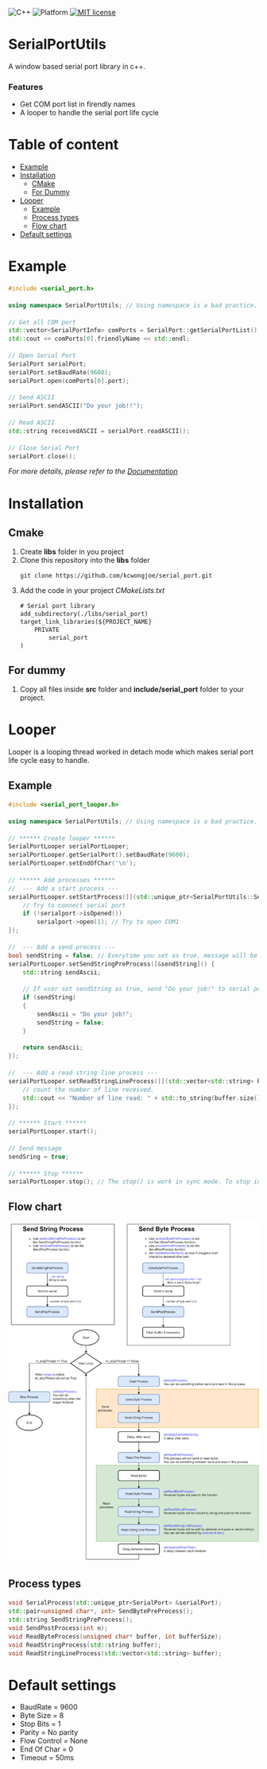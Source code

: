 ![C++](https://img.shields.io/badge/c++->=11-blue)
![Platform](https://img.shields.io/badge/platform-Window-lightgrey)
[![MIT license](https://img.shields.io/badge/license-MIT-blue.svg)](LICENSE)

# SerialPortUtils

A window based serial port library in c++.

### Features
* Get COM port list in firendly names
* A looper to handle the serial port life cycle

# Table of content

- [Example](#Example)
- [Installation](#Installation)
    - [CMake](#CMake)
    - [For Dummy](#For-Dummy)  
- [Looper](#Looper)
    - [Example](#looperexample)
    - [Process types](#Process-types)
    - [Flow chart](#Flow-chart)  
- [Default settings](#Default-settings)


# Example

```cpp
#include <serial_port.h>

using namespace SerialPortUtils; // Using namespace is a bad practice. Don't use in your code.

// Get all COM port
std::vector<SerialPortInfo> comPorts = SerialPort::getSerialPortList();
std::cout << comPorts[0].friendlyName << std::endl;

// Open Serial Port
SerialPort serialPort;
serialPort.setBaudRate(9600);
serialPort.open(comPorts[0].port);

// Send ASCII
serialPort.sendASCII("Do your job!!");

// Read ASCII
std::string receivedASCII = serialPort.readASCII();

// Close Serial Port
serialPort.close();
```
 
*For more details, please refer to the [Documentation](http://kcwongjoe.lovestoblog.com/serial_port/index.html)*


# Installation

## Cmake

1. Create **libs** folder in you project
2. Clone this repository into the **libs** folder
   ```
   git clone https://github.com/kcwongjoe/serial_port.git
   ```
3. Add the code in your project *CMakeLists.txt*
   ```
   # Serial port library
   add_subdirectory(./libs/serial_port)
   target_link_libraries(${PROJECT_NAME}
       PRIVATE
           serial_port
   )
   ```
## For dummy
1. Copy all files inside **src** folder and **include/serial_port** folder to your project.

# Looper

Looper is a looping thread worked in detach mode which makes serial port life cycle easy to handle.

## <a name="looperexample" id="looperexample"></a>Example

```cpp
#include <serial_port_looper.h>

using namespace SerialPortUtils; // Using namespace is a bad practice. Don't use in your code.

// ****** Create looper ******
SerialPortLooper serialPortLooper;
serialPortLooper.getSerialPort().setBaudRate(9600);
serialPortLooper.setEndOfChar('\n');

// ****** Add processes ******
//  --- Add a start process ---
serialPortLooper.setStartProcess([](std::unique_ptr<SerialPortUtils::SerialPort> &serialport) {
    // Try to connect serial port
    if (!serialport->isOpened())
        serialport->open(1); // Try to open COM1
});

//  --- Add a send process ---
bool sendString = false; // Everytime you set as true, message will be sent. After sent, it will return to false.
serialPortLooper.setSendStringPreProcess([&sendString]() {
    std::string sendAscii;

    // If user set sendString as true, send "Do your job!" to serial port.
    if (sendString) 
    {
        sendAscii = "Do your job!";
        sendString = false;
    }

    return sendAscii;
});

//  --- Add a read string line process --- 
serialPortLooper.setReadStringLineProcess([](std::vector<std::string> buffer) {
    // count the number of line received.
    std::cout << "Number of line read: " + std::to_string(buffer.size()) << std::endl;
});

// ****** Start ******
serialPortLooper.start();

// Send message
sendSring = true;

// ****** Stop ******
serialPortLooper.stop(); // The stop() is work in sync mode. To stop in async, use stop(true)
```

## Flow chart
![Looper](docs/looper.png)

## Process types

```cpp
void SerialProcess(std::unique_ptr<SerialPort> &serialPort);
std::pair<unsigned char*, int> SendBytePreProcess();
std::string SendStringPreProcess();
void SendPostProcess(int n);
void ReadByteProcess(unsigned char* buffer, int bufferSize);
void ReadStringProcess(std::string buffer);
void ReadStringLineProcess(std::vector<std::string> buffer);
```

# Default settings
* BaudRate = 9600
* Byte Size = 8
* Stop Bits = 1
* Parity = No parity
* Flow Control = None
* End Of Char = 0
* Timeout = 50ms


